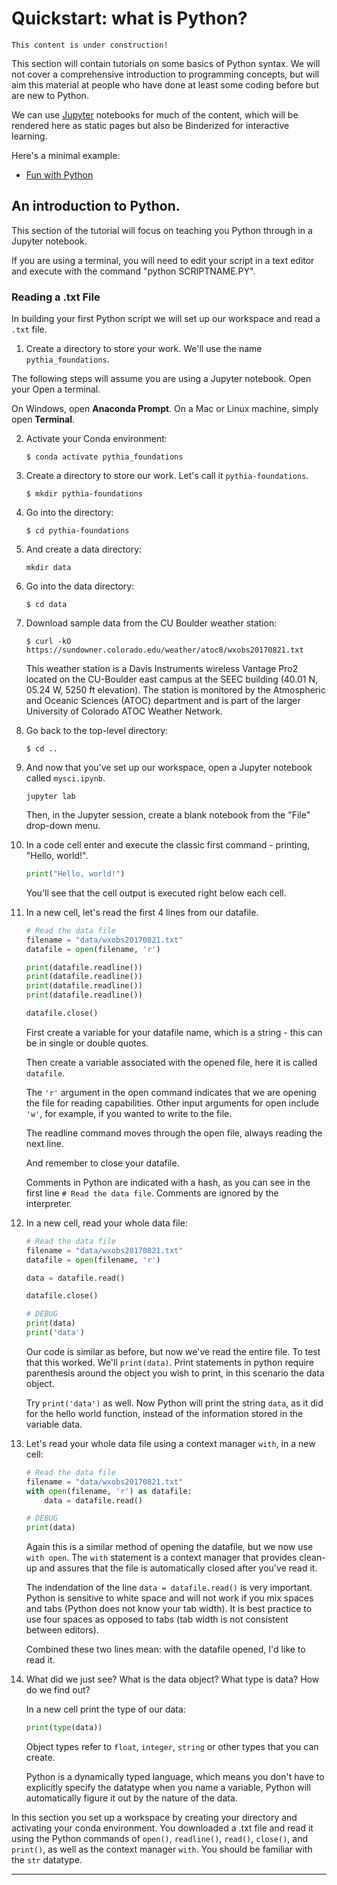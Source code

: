 # Quickstart: what is Python?

```{note}
This content is under construction!
```

This section will contain tutorials on some basics of Python syntax. We will not cover a comprehensive introduction to programming concepts, but will aim this material at people who have done at least some coding before but are new to Python.

We can use [Jupyter](jupyter) notebooks for much of the content, which will be rendered here as static pages but also be Binderized for interactive learning.

Here's a minimal example:

- [Fun with Python](Hello)

## An introduction to Python.

This section of the tutorial will focus on teaching you Python through in a Jupyter notebook.

If you are using a terminal, you will need to edit your script in a text editor and execute with the command "python SCRIPTNAME.PY".

### Reading a .txt File

In building your first Python script we will set up our workspace and read a `.txt` file.

1. Create a directory to store your work. We'll use the name `pythia_foundations`.

The following steps will assume you are using a Jupyter notebook. Open your Open a terminal.

On Windows, open **Anaconda Prompt**. On a Mac or Linux machine, simply open **Terminal**.

2. Activate your Conda environment:

   ```
   $ conda activate pythia_foundations
   ```

3. Create a directory to store our work. Let's call it `pythia-foundations`.

   ```
   $ mkdir pythia-foundations
   ```

4. Go into the directory:

   ```
   $ cd pythia-foundations
   ```

5. And create a data directory:

   ```
   mkdir data
   ```

6. Go into the data directory:

   ```
   $ cd data
   ```

7. Download sample data from the CU Boulder weather station:

   ```
   $ curl -kO https://sundowner.colorado.edu/weather/atoc8/wxobs20170821.txt
   ```

   This weather station is a Davis Instruments wireless Vantage Pro2 located on the CU-Boulder east campus at the SEEC building (40.01 N, 05.24 W, 5250 ft elevation). The station is monitored by the Atmospheric and Oceanic Sciences (ATOC) department and is part of the larger University of Colorado ATOC Weather Network.

8. Go back to the top-level directory:

   ```
   $ cd ..
   ```

9. And now that you've set up our workspace, open a Jupyter notebook called `mysci.ipynb`.

   ```
   jupyter lab
   ```

   Then, in the Jupyter session, create a blank notebook from the "File" drop-down menu.

10. In a code cell enter and execute the classic first command - printing, "Hello, world!".

    ```python
    print("Hello, world!")
    ```

    You'll see that the cell output is executed right below each cell.

11. In a new cell, let's read the first 4 lines from our datafile.

    ```python
    # Read the data file
    filename = "data/wxobs20170821.txt"
    datafile = open(filename, 'r')

    print(datafile.readline())
    print(datafile.readline())
    print(datafile.readline())
    print(datafile.readline())

    datafile.close()

    ```

    First create a variable for your datafile name, which is a string - this can be in single or double quotes.

    Then create a variable associated with the opened file, here it is called `datafile`.

    The `'r'` argument in the open command indicates that we are opening the file for reading capabilities. Other input arguments for open include `'w'`, for example, if you wanted to write to the file.

    The readline command moves through the open file, always reading the next line.

    And remember to close your datafile.

    Comments in Python are indicated with a hash, as you can see in the first line `# Read the data file`. Comments are ignored by the interpreter.

12. In a new cell, read your whole data file:

    ```python
    # Read the data file
    filename = "data/wxobs20170821.txt"
    datafile = open(filename, 'r')

    data = datafile.read()

    datafile.close()

    # DEBUG
    print(data)
    print('data')
    ```

    Our code is similar as before, but now we've read the entire file. To test that this worked. We'll `print(data)`. Print statements in python require parenthesis around the object you wish to print, in this scenario the data object.

    Try `print('data')` as well. Now Python will print the string `data`, as it did for the hello world function, instead of the information stored in the variable data.

13. Let's read your whole data file using a context manager `with`, in a new cell:

    ```python
    # Read the data file
    filename = "data/wxobs20170821.txt"
    with open(filename, 'r') as datafile:
        data = datafile.read()

    # DEBUG
    print(data)
    ```

    Again this is a similar method of opening the datafile, but we now use `with open`. The `with` statement is a context manager that provides clean-up and assures that the file is automatically closed after you've read it.

    The indendation of the line `data = datafile.read()` is very important. Python is sensitive to white space and will not work if you mix spaces and tabs (Python does not know your tab width). It is best practice to use four spaces as opposed to tabs (tab width is not consistent between editors).

    Combined these two lines mean: with the datafile opened, I'd like to read it.

14. What did we just see? What is the data object? What type is data? How do we find out?

    In a new cell print the type of our data:

    ```python
    print(type(data))
    ```

    Object types refer to `float`, `integer`, `string` or other types that you can create.

    Python is a dynamically typed language, which means you don't have to explicitly specify the datatype when you name a variable, Python will automatically figure it out by the nature of the data.

In this section you set up a workspace by creating your directory and activating your conda environment. You downloaded a .txt file and read it using the Python commands of `open()`, `readline()`, `read()`, `close()`, and `print()`, as well as the context manager `with`. You should be familiar with the `str` datatype.

---

